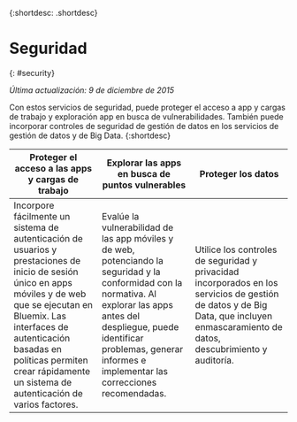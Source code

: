 {:shortdesc: .shortdesc} 


# Seguridad
{: #security}

*Última actualización: 9 de diciembre de 2015*

Con estos servicios de seguridad, puede proteger el acceso a app y cargas de trabajo y exploración app en busca de vulnerabilidades. También puede incorporar controles de seguridad de gestión de datos en los servicios de gestión de datos y de Big Data. 
{:shortdesc}


Proteger el acceso a las apps y cargas de trabajo | Explorar las apps en busca de puntos vulnerables | Proteger los datos
---- | ---- | ----
Incorpore fácilmente un sistema de autenticación de usuarios y prestaciones de inicio de sesión único en apps móviles y de web que se ejecutan en Bluemix. Las interfaces de autenticación basadas en políticas permiten crear rápidamente un sistema de autenticación de varios factores. | Evalúe la vulnerabilidad de las app móviles y de web, potenciando la seguridad y la conformidad con la normativa. Al explorar las apps antes del despliegue, puede identificar problemas, generar informes e implementar las correcciones recomendadas. | Utilice los controles de seguridad y privacidad incorporados en los servicios de gestión de datos y de Big Data, que incluyen enmascaramiento de datos, descubrimiento y auditoría.

